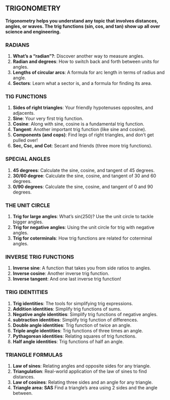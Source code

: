 ## TRIGONOMETRY
**Trigonometry helps you understand any topic that involves distances, angles, or waves. The trig functions (sin, cos, and tan) show up all over science and engineering.** 

### RADIANS
1.	**What’s a “radian”?**: Discover another way to measure angles.  
2.	**Radian and degrees**: How to switch back and forth between units for angles.  
3.	**Lengths of circular arcs**: A formula for arc length in terms of radius and angle.  
4.	**Sectors**: Learn what a sector is, and a formula for finding its area. 

### TIG FUNCTIONS
1.	**Sides of right triangles**: Your friendly hypotenuses opposites, and adjacents.
2.	**Sine**: Your very first trig function. 
3.	**Cosine**: Along with sine, cosine is a fundamental trig function. 
4.	**Tangent**: Another important trig function (like sine and cosine). 
5.	**Components (and cops)**: Find legs of right triangles, and don’t get pulled over!  
6.	**Sec, Csc, and Cot**: Secant and friends (three more trig functions).
### SPECIAL ANGLES
1.	**45 degrees**: Calculate the sine, cosine, and tangent of 45 degrees. 
2.	**30/60 degree**: Calculate the sine, cosine, and tangent of 30 and 60 degrees.  
3.	**0/90 degrees**: Calculate the sine, cosine, and tangent of 0 and 90 degrees.

### THE UNIT CIRCLE
1.	**Trig for large angles**: What’s sin(250)? Use the unit circle to tackle bigger angles.  
2.	**Trig for negative angles**: Using the unit circle for trig with negative angles.  
3.	**Trig for coterminals**: How trig functions are related for coterminal angles.  

### INVERSE TRIG FUNCTIONS
1.	**Inverse sine**: A function that takes you from side ratios to angles. 
2.	**Inverse cosine**: Another inverse trig function.
3.	**Inverse tangent**: And one last inverse trig function!

### TRIG IDENTITIES
1.	**Trig identities**: The tools for simplifying trig expressions. 
2.	**Addition identities**: Simplify trig functions of sums.  
3.	**Negative angle identities**: Simplify trig functions of negative angles. 
4.	**subtraction identities**: Simplify trig function of differences. 
5.	**Double angle identities**: Trig function of twice an angle. 
6.	**Triple angle identities**: Trig functions of three times an angle.
7.	**Pythagorean identities**: Relating squares of trig functions.
8.	**Half angle identities**: Trig functions of half an angle.

### TRIANGLE FORMULAS
1.	**Law of sines**: Relating angles and opposite sides for any triangle. 
2.	**Triangulation**: Real-world application of the law of sines to find distances.
3.	**Law of cosines**: Relating three sides and an angle for any triangle. 
4.	**Triangle area: SAS** Find a triangle’s area using 2 sides and the angle between.
